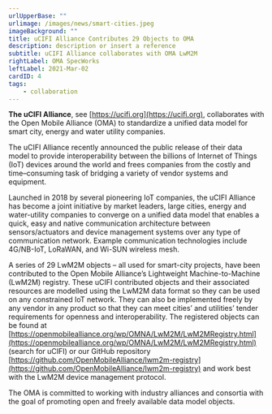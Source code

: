 ```yaml
---
urlUpperBase: ""
urlimage: /images/news/smart-cities.jpeg
imageBackground: ""
title: uCIFI Alliance Contributes 29 Objects to OMA
description: description or insert a reference
subtitle: uCIFI Alliance collaborates with OMA LwM2M 
rightLabel: OMA SpecWorks
leftLabel: 2021-Mar-02
cardID: 4
tags:
    - collaboration
---
```


**The uCIFI Alliance**, see [https://ucifi.org](https://ucifi.org), collaborates with the Open Mobile Alliance (OMA) to standardize a unified data model for smart city, energy and water utility companies.

The uCIFI Alliance recently announced the public release of their data model to provide interoperability between the billions of Internet of Things (IoT) devices around the world and frees companies from the costly and time–consuming task of bridging a variety of vendor systems and equipment.<!--more-->

Launched in 2018 by several pioneering IoT companies, the uCIFI Alliance has become a joint initiative by market leaders, large cities, energy and water-utility companies to converge on a unified data model that enables a quick, easy and native communication architecture between sensors/actuators and device management systems over any type of communication network. Example communication technologies include 4G/NB-IoT, LoRaWAN, and Wi-SUN wireless mesh.

A series of 29 LwM2M objects – all used for smart-city projects, have been contributed to the Open Mobile Alliance’s  Lightweight Machine-to-Machine (LwM2M) registry. These uCIFI contributed objects and their associated resources are modelled using the LwM2M data format so they can be used on any constrained IoT network. They can also be implemented freely by any vendor in any product so that they can meet cities’ and utilities’ tender requirements for openness and interoperability. The registered objects can be found at [https://openmobilealliance.org/wp/OMNA/LwM2M/LwM2MRegistry.html](https://openmobilealliance.org/wp/OMNA/LwM2M/LwM2MRegistry.html) (search for uCIFI) or our GitHub repository [https://github.com/OpenMobileAlliance/lwm2m-registry](https://github.com/OpenMobileAlliance/lwm2m-registry) and work best with the LwM2M device management protocol. 

The OMA is committed to working with industry alliances and consortia with the goal of promoting open and freely available data model objects. 

